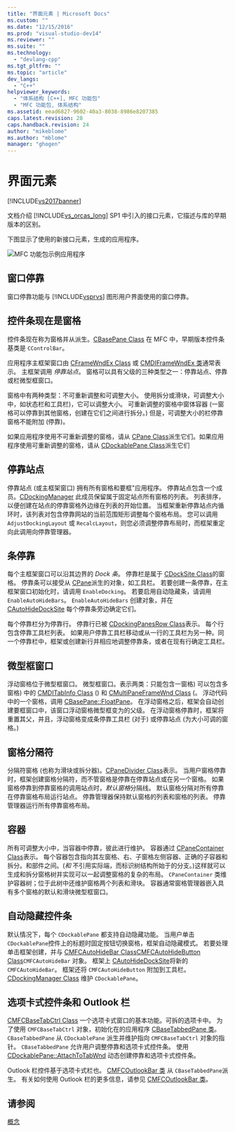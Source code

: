 ```yaml
---
title: "界面元素 | Microsoft Docs"
ms.custom: ""
ms.date: "12/15/2016"
ms.prod: "visual-studio-dev14"
ms.reviewer: ""
ms.suite: ""
ms.technology: 
  - "devlang-cpp"
ms.tgt_pltfrm: ""
ms.topic: "article"
dev_langs: 
  - "C++"
helpviewer_keywords: 
  - "体系结构 [C++], MFC 功能包"
  - "MFC 功能包, 体系结构"
ms.assetid: eead6827-9602-40a3-8038-8986e8207385
caps.latest.revision: 28
caps.handback.revision: 24
author: "mikeblome"
ms.author: "mblome"
manager: "ghogen"
---
```

# 界面元素
[!INCLUDE[vs2017banner](../assembler/inline/includes/vs2017banner.md)]

文档介绍 [!INCLUDE[vs_orcas_long](../atl/reference/includes/vs_orcas_long_md.md)] SP1 中引入的接口元素，它描述与库的早期版本的区别。  
  
 下图显示了使用的新接口元素，生成的应用程序。  
  
 ![MFC 功能包示例应用程序](../mfc/media/mfc_featurepack.png "MFC\_FeaturePack")  
  
## 窗口停靠  
 窗口停靠功能与 [!INCLUDE[vsprvs](../assembler/masm/includes/vsprvs_md.md)] 图形用户界面使用的窗口停靠。  
  
## 控件条现在是窗格  
 控件条现在称为窗格并从派生。[CBasePane Class](../mfc/reference/cbasepane-class.md) 在 MFC 中，早期版本控件条基类是 `CControlBar`。  
  
 应用程序主框架窗口由 [CFrameWndEx Class](../mfc/reference/cframewndex-class.md) 或 [CMDIFrameWndEx 类](../mfc/reference/cmdiframewndex-class.md)通常表示。  主框架调用 *停靠站点*。  窗格可以具有父级的三种类型之一：停靠站点、停靠或栏微型框窗口。  
  
 窗格中有两种类型：不可重新调整和可调整大小。  使用拆分或滑块，可调整大小中，如状态栏和工具栏\)，它可以调整大小。  可重新调整的窗格中窗体容器 \(一窗格可以停靠到其他窗格，创建在它们之间进行拆分。\)  但是，可调整大小的栏停靠窗格不能附加 \(停靠\)。  
  
 如果应用程序使用不可重新调整的窗格，请从 [CPane Class](../mfc/reference/cpane-class.md)派生它们。如果应用程序使用可重新调整的窗格，请从 [CDockablePane Class](../mfc/reference/cdockablepane-class.md)派生它们  
  
## 停靠站点  
 停靠站点 \(或主框架窗口\) 拥有所有窗格和要框"应用程序。  停靠站点包含一个成员。[CDockingManager](../mfc/reference/cdockingmanager-class.md) 此成员保留属于固定站点所有窗格的列表。  列表排序，以便创建在站点的停靠窗格外边缘在列表的开始位置。  当框架重新停靠站点内循环时，该列表对包含停靠网站的当前范围矩形调整每个窗格布局。  您可以调用 `AdjustDockingLayout` 或 `RecalcLayout`，则您必须调整停靠布局时，而框架重定向此调用向停靠管理器。  
  
## 条停靠  
 每个主框架窗口可以沿其边界的 *Dock 条*。  停靠栏是属于 [CDockSite Class](../mfc/reference/cdocksite-class.md)的窗格。  停靠条可以接受从 [CPane](../mfc/reference/cpane-class.md)派生的对象，如工具栏。  若要创建一条停靠，在主框架窗口初始化时，请调用 `EnableDocking`。  若要启用自动隐藏条，请调用 `EnableAutoHideBars`。  `EnableAutoHideBars` 创建对象，并在 [CAutoHideDockSite](../mfc/reference/cautohidedocksite-class.md) 每个停靠条旁边确定它们。  
  
 每个停靠栏分为停靠行。  停靠行已被 [CDockingPanesRow Class](../mfc/reference/cdockingpanesrow-class.md)表示。  每个行包含停靠工具栏列表。  如果用户停靠工具栏移动或从一行的工具栏为另一种。同一个停靠栏中，框架或创建新行并相应地调整停靠条，或者在现有行确定工具栏。  
  
## 微型框窗口  
 浮动窗格位于微型框窗口。  微型框窗口。表示两类：只能包含一窗格\) 可以包含多窗格\) 中的 [CMDITabInfo Class](../mfc/reference/cmditabinfo-class.md) \(\) 和 [CMultiPaneFrameWnd Class](../mfc/reference/cmultipaneframewnd-class.md) \(。  浮动代码中的一个窗格，调用 [CBasePane::FloatPane](../Topic/CBasePane::FloatPane.md)。  在浮动窗格之后，框架会自动创建要框窗口中，该窗口浮动窗格微型框变为的父级。  在浮动窗格停靠时，框架将重置其父，并且，浮动窗格变成条停靠工具栏 \(对于\) 或停靠站点 \(为大小可调的窗格。\)  
  
## 窗格分隔符  
 分隔符窗格 \(也称为滑块或拆分器\)。[CPaneDivider Class](../mfc/reference/cpanedivider-class.md)表示。  当用户窗格停靠时，框架创建窗格分隔符，而不管窗格是停靠在停靠站点或在另一个窗格。  如果窗格停靠到停靠窗格的调用站点时，*默认窗格*分隔线。  默认窗格分隔对所有停靠在停靠窗格布局运行站点。  停靠管理器保持默认窗格的列表和窗格的列表。  停靠管理器运行所有停靠窗格布局。  
  
## 容器  
 所有可调整大小中，当容器中停靠，彼此进行维护。  容器通过 [CPaneContainer Class](../mfc/reference/cpanecontainer-class.md)表示。  每个容器包含指向其左窗格、右、子窗格左侧容器、正确的子容器和拆分。和部件之间。\(*和* 不引用实际端，而标识树结构所始于的分支。\)这样就可以生成和拆分窗格树并实现可以一起调整窗格的复杂的布局。  `CPaneContainer` 类维护容器树；位于此树中还维护窗格两个列表和滑块。  容器通常窗格管理器嵌入具有多个窗格的默认和滑块微型框窗口。  
  
## 自动隐藏控件条  
 默认情况下，每个 `CDockablePane` 都支持自动隐藏功能。  当用户单击 `CDockablePane`控件上的标题时固定按钮切换窗格，框架自动隐藏模式。  若要处理单击框架创建，并与 [CMFCAutoHideBar Class](../mfc/reference/cmfcautohidebar-class.md)[CMFCAutoHideButton Class](../mfc/reference/cmfcautohidebutton-class.md)`CMFCAutoHideBar` 对象。  框架上 [CAutoHideDockSite](../mfc/reference/cautohidedocksite-class.md)将新的 `CMFCAutoHideBar`。  框架还将 `CMFCAutoHideButton` 附加到工具栏。  [CDockingManager Class](../mfc/reference/cdockingmanager-class.md) 维护 `CDockablePane`。  
  
## 选项卡式控件条和 Outlook 栏  
 [CMFCBaseTabCtrl Class](../mfc/reference/cmfcbasetabctrl-class.md) 一个选项卡式窗口的基本功能。可拆的选项卡中。  为了使用 `CMFCBaseTabCtrl` 对象，初始化在的应用程序 [CBaseTabbedPane 类](../mfc/reference/cbasetabbedpane-class.md)。  `CBaseTabbedPane` 从 `CDockablePane` 派生并维护指向 `CMFCBaseTabCtrl` 对象的指针。  `CBaseTabbedPane` 允许用户调整停靠和选项卡式控件条。  使用 [CDockablePane::AttachToTabWnd](../Topic/CDockablePane::AttachToTabWnd.md) 动态创建停靠和选项卡式控件条。  
  
 Outlook 栏控件基于选项卡式栏也。  [CMFCOutlookBar 类](../mfc/reference/cmfcoutlookbar-class.md) 从 `CBaseTabbedPane`派生。  有关如何使用 Outlook 栏的更多信息，请参见 [CMFCOutlookBar 类](../mfc/reference/cmfcoutlookbar-class.md)。  
  
## 请参阅  
 [概念](../mfc/mfc-concepts.md)